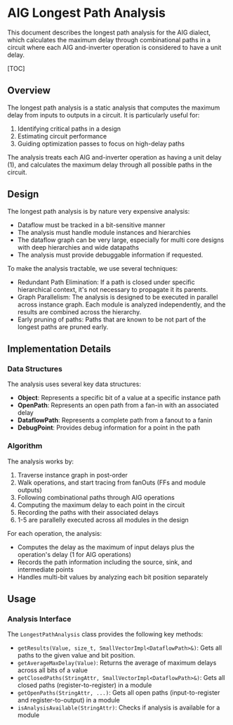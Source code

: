 # AIG Longest Path Analysis

This document describes the longest path analysis for the AIG dialect, which calculates the maximum delay through combinational paths in a circuit where each AIG and-inverter operation is considered to have a unit delay.

[TOC]

## Overview

The longest path analysis is a static analysis that computes the maximum delay from inputs to outputs in a circuit. It is particularly useful for:

1. Identifying critical paths in a design
2. Estimating circuit performance
3. Guiding optimization passes to focus on high-delay paths

The analysis treats each AIG and-inverter operation as having a unit delay (1), and calculates the maximum delay through all possible paths in the circuit.


## Design

The longest path analysis is by nature very expensive analysis:
* Dataflow must be tracked in a bit-sensitive manner
* The analysis must handle module instances and hierarchies
* The dataflow graph can be very large, especially for multi core designs with deep hierarchies and wide datapaths
* The analysis must provide debuggable information if requested.

To make the analysis tractable, we use several techniques:
* Redundant Path Elimination: If a path is closed under specific hierarchical context, it's not necessary to propagate it its parents.
* Graph Parallelism: The analysis is designed to be executed in parallel across instance graph. Each module is analyzed independently, and the results are combined across the hierarchy.
* Early pruning of paths: Paths that are known to be not part of the longest paths are pruned early.

## Implementation Details

### Data Structures

The analysis uses several key data structures:

- **Object**: Represents a specific bit of a value at a specific instance path
- **OpenPath**: Represents an open path from a fan-in with an associated delay
- **DataflowPath**: Represents a complete path from a fanout to a fanin
- **DebugPoint**: Provides debug information for a point in the path

### Algorithm

The analysis works by:

1. Traverse instance graph in post-order
2. Walk operations, and start tracing from fanOuts (FFs and module outputs)
3. Following combinational paths through AIG operations
4. Computing the maximum delay to each point in the circuit
5. Recording the paths with their associated delays
6. 1-5 are parallelly executed across all modules in the design

For each operation, the analysis:
- Computes the delay as the maximum of input delays plus the operation's delay (1 for AIG operations)
- Records the path information including the source, sink, and intermediate points
- Handles multi-bit values by analyzing each bit position separately

## Usage

### Analysis Interface

The `LongestPathAnalysis` class provides the following key methods:

- `getResults(Value, size_t, SmallVectorImpl<DataflowPath>&)`: Gets all paths to the given value and bit position.
- `getAverageMaxDelay(Value)`: Returns the average of maximum delays across all bits of a value
- `getClosedPaths(StringAttr, SmallVectorImpl<DataflowPath>&)`: Gets all closed paths (register-to-register) in a module
- `getOpenPaths(StringAttr, ...)`: Gets all open paths (input-to-register and register-to-output) in a module
- `isAnalysisAvailable(StringAttr)`: Checks if analysis is available for a module
